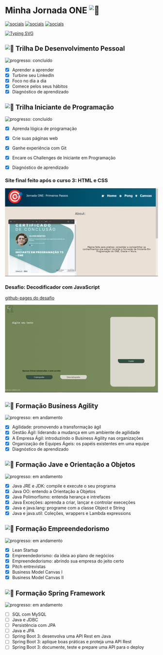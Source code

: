 # Minha Jornada ONE <picture><source srcset="https://fonts.gstatic.com/s/e/notoemoji/latest/1f680/512.webp" type="image/webp"><img src="https://fonts.gstatic.com/s/e/notoemoji/latest/1f680/512.gif" alt="🚀" width="32" height="32"></picture>

[![socials](https://img.shields.io/badge/Linkedin-steelblue?logo=linkedin&logoColor=white "socials")](https://www.linkedin.com/in/oliwerb/) [![socials](https://img.shields.io/badge/protonmail-darkslateblue?logo=protonmail&logoColor=white "socials")](mailto:olwrrb@protonmail.com") [![socials](https://img.shields.io/badge/gmail-firebrick?logo=gmail&logoColor=white "socials")](mailto:benites.olivr@gmail.com.com")

[![Typing SVG](https://readme-typing-svg.demolab.com?font=Fira+Code&size=15&pause=1000&color=F79147&vCenter=true&width=430&lines=%23HelloONET5;Aluno+Do+Programa+Oracle+Next+Education;Parceria+Oracle+%2B+Alura)](https://git.io/typing-svg)

## <picture><source srcset="https://fonts.gstatic.com/s/e/notoemoji/latest/1f331/512.webp" type="image/webp"><img src="https://fonts.gstatic.com/s/e/notoemoji/latest/1f331/512.gif" alt="🌱" width="32" height="32"></picture> Trilha De Desenvolvimento Pessoal
![progresso: concluído](https://img.shields.io/badge/progresso-concluído-orange "progresso")

- [x] Aprender a aprender
- [x] Turbine seu LinkedIn
- [x] Foco no dia a dia
- [x] Comece pelos seus hábitos
- [x] Diagnóstico de aprendizado

## <picture><source srcset="https://fonts.gstatic.com/s/e/notoemoji/latest/1f331/512.webp" type="image/webp"><img src="https://fonts.gstatic.com/s/e/notoemoji/latest/1f331/512.gif" alt="🌱" width="32" height="32"></picture> Trilha Iniciante de Programação
![progresso: concluído](https://img.shields.io/badge/progresso-concluído-yellow "progresso")

- [x] Aprenda lógica de programação
- [x] Crie suas páginas web
- [x] Ganhe experiência com Git
- [x] Encare os Challenges de Iniciante em Programação
- [x] Diagnóstico de aprendizado


### Site final feito após o curso 3: HTML e CSS
![](imgs/jornada-one-primeiros-passos.png)

### Desafio: Decodificador com JavaScript
[github-pages do desafio](https://olwr.github.io/onet5-desafio1/)

![](imgs/desafio.png)

## <picture><source srcset="https://fonts.gstatic.com/s/e/notoemoji/latest/1f331/512.webp" type="image/webp"><img src="https://fonts.gstatic.com/s/e/notoemoji/latest/1f331/512.gif" alt="🌱" width="32" height="32"></picture> Formação Business Agility
![progresso: em andamento](https://img.shields.io/badge/progresso-em%20andamento-gold "progresso")

- [x] Agilidade: promovendo a transformação ágil
- [x] Gestão Ágil: liderando a mudança em um ambiente de agilidade
- [x] A Empresa Ágil: introduzindo o Business Agility nas organizações
- [x] Organização de  Equipes Ágeis: os papéis existentes em uma equipe
- [x] Diagnóstico de aprendizado

## <picture><source srcset="https://fonts.gstatic.com/s/e/notoemoji/latest/1f331/512.webp" type="image/webp"><img src="https://fonts.gstatic.com/s/e/notoemoji/latest/1f331/512.gif" alt="🌱" width="32" height="32"></picture> Formação Jave e Orientação a Objetos
![progresso: em andamento](https://img.shields.io/badge/progresso-em%20andamento-mediumseagreen "progresso")

- [x] Java JRE e JDK: compile e execute o seu programa
- [x] Java OO: entendo a Orientação a Objetos
- [x] Java Polimorfismo: entenda herança e intrefaces
- [x] Java Exceções: aprenda a criar, lançar e controlar execeções
- [x] Java e java.lang: programe com a classe Object e String
- [x] Java e java.util: Coleções, wrappers e Lambda expressions

## <picture><source srcset="https://fonts.gstatic.com/s/e/notoemoji/latest/1f331/512.webp" type="image/webp"><img src="https://fonts.gstatic.com/s/e/notoemoji/latest/1f331/512.gif" alt="🌱" width="32" height="32"></picture> Formação Empreendedorismo
![progresso: em andamento](https://img.shields.io/badge/progresso-em%20andamento-gold "progresso")

- [x] Lean Startup
- [x] Empreendedorismo: da ideia ao plano de negócios
- [x] Empreendedorismo: abrindo sua empresa do jeito certo
- [x] Pitch entrevistas
- [x] Business Model Canvas I
- [x] Business Model Canvas II

## <picture><source srcset="https://fonts.gstatic.com/s/e/notoemoji/latest/1f331/512.webp" type="image/webp"><img src="https://fonts.gstatic.com/s/e/notoemoji/latest/1f331/512.gif" alt="🌱" width="32" height="32"></picture> Formação Spring Framework
![progresso: em andamento](https://img.shields.io/badge/progresso-em%20andamento-mediumseagreen "progresso")

- [ ] SQL com MySQL
- [ ] Java e JDBC
- [ ] Persistência com JPA
- [ ] Java e JPA
- [ ] Spring Boot 3: desenvolva uma API Rest em Java
- [ ] Spring Boot 3: aplique boas práticas e proteja uma API Rest
- [ ] Spring Boot 3: documente, teste e prepare uma API para o deploy
